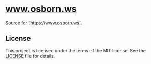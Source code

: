 # www.osborn.ws

Source for [https://www.osborn.ws].

## License

This project is licensed under the terms of the MIT license.
See the [LICENSE](LICENSE) file for details.
